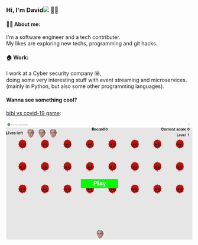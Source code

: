 ### Hi, I'm David<img src="https://media.giphy.com/media/hvRJCLFzcasrR4ia7z/giphy.gif" width="25px"> :man_technologist:

#### 🙋‍♂️ About me:
I'm a software engineer and a tech contributer.<br>
My likes are exploring new techs, programming and git hacks.<br>

#### :house: Work:
I work at a Cyber security company ㊙️,<br>
doing some very interesting stuff with event streaming and microservices.<br>
(mainly in Python, but also some other programming languages).<br>

#### Wanna see something cool?
[bibi vs covid-19 game](https://github.com/DavidMeu/bibi_vs_covid.git):<br><br>
![bibi_vs_covid](https://github.com/DavidMeu/bibi_vs_covid/blob/master/images/bibi_vs_covid.gif)

